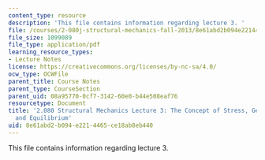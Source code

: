 ```yaml
---
content_type: resource
description: 'This file contains information regarding lecture 3. '
file: /courses/2-080j-structural-mechanics-fall-2013/8e61abd2b094e2214465ce18ab8eb440_MIT2_080JF13_Lecture3.pdf
file_size: 1099089
file_type: application/pdf
learning_resource_types:
- Lecture Notes
license: https://creativecommons.org/licenses/by-nc-sa/4.0/
ocw_type: OCWFile
parent_title: Course Notes
parent_type: CourseSection
parent_uid: 08a95770-0cf7-3142-60e0-b44e508eaf76
resourcetype: Document
title: '2.080 Structural Mechanics Lecture 3: The Concept of Stress, Generalized Stresses
  and Equilibrium'
uid: 8e61abd2-b094-e221-4465-ce18ab8eb440
---
```

This file contains information regarding lecture 3. 